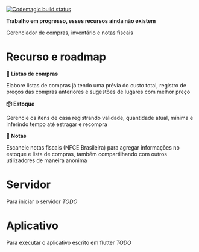 [![Codemagic build status](https://api.codemagic.io/apps/677d8fd7212fca8c4c3d87aa/677d8fd7212fca8c4c3d87a9/status_badge.svg)](https://codemagic.io/app/677d8fd7212fca8c4c3d87aa/677d8fd7212fca8c4c3d87a9/latest_build)

**Trabalho em progresso, esses recursos ainda não existem**

Gerenciador de compras, inventário e notas fiscais

# Recurso e roadmap

**🛒 Listas de compras**

Elabore listas de compras já tendo uma prévia do custo total, registro de preços das compras anteriores e sugestões de lugares com melhor preço

**📦 Estoque**

Gerencie os itens de casa registrando validade, quantidade atual, mínima e inferindo tempo até estragar e recompra

**🧾 Notas**

Escaneie notas fiscais (NFCE Brasileira) para agregar informações no estoque e lista de compras, também compartilhando com outros utilizadores de maneira anonima

# Servidor

Para iniciar o servidor _TODO_

# Aplicativo

Para executar o aplicativo escrito em flutter _TODO_
